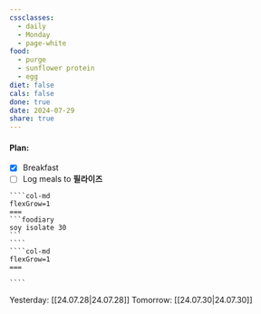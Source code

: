 ```yaml
---
cssclasses:
  - daily
  - Monday
  - page-white
food:
  - purge
  - sunflower protein
  - egg
diet: false
cals: false
done: true
date: 2024-07-29
share: true
---
```

#### Plan:
- [x] Breakfast
- [ ] Log meals to **필라이즈**
`````col
````col-md
flexGrow=1
===
```foodiary 
soy isolate 30
```
````
````col-md
flexGrow=1
===

````
`````
Yesterday: [[24.07.28|24.07.28]]
Tomorrow: [[24.07.30|24.07.30]]